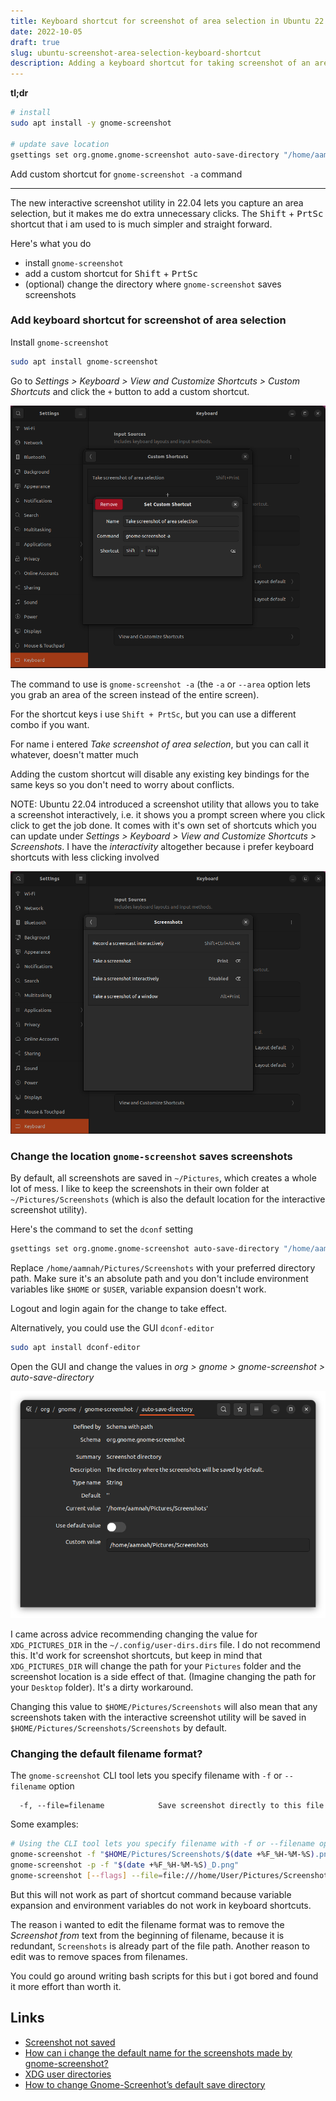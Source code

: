 ```yaml
---
title: Keyboard shortcut for screenshot of area selection in Ubuntu 22.04
date: 2022-10-05
draft: true
slug: ubuntu-screenshot-area-selection-keyboard-shortcut
description: Adding a keyboard shortcut for taking screenshot of an area selection, taking screenshots with gnome-screenshot, and updating the location where screenshots are saved
---
```



**tl;dr**

```bash
# install
sudo apt install -y gnome-screenshot

# update save location
gsettings set org.gnome.gnome-screenshot auto-save-directory "/home/aamnah/Pictures/Screenshots"
```
Add custom shortcut for `gnome-screenshot -a` command

---

The new interactive screenshot utility in 22.04 lets you capture an area selection, but it makes me do extra unnecessary clicks. The <kbd>Shift</kbd> + <kbd>PrtSc</kbd> shortcut that i am used to is much simpler and straight forward.

Here's what you do

- install `gnome-screenshot`
- add a custom shortcut for <kbd>Shift</kbd> + <kbd>PrtSc</kbd>
- (optional) change the directory where `gnome-screenshot` saves screenshots 

### Add keyboard shortcut for screenshot of area selection

Install `gnome-screenshot`

```bash
sudo apt install gnome-screenshot
```

Go to _Settings > Keyboard > View and Customize Shortcuts > Custom Shortcuts_ and click the `+` button to add a custom shortcut.


![screenshot](./images/custom_shortcut_screenshot_area_selection.png)


The command to use is `gnome-screenshot -a` (the `-a` or `--area` option lets you grab an area of the screen instead of the entire screen).

For the shortcut keys i use `Shift + PrtSc`, but you can use a different combo if you want.

For name i entered _Take screenshot of area selection_, but you can call it whatever, doesn't matter much

Adding the custom shortcut will disable any existing key bindings for the same keys so you don't need to worry about conflicts.

NOTE: Ubuntu 22.04 introduced a screenshot utility that allows you to take a screenshot interactively, i.e. it shows you a prompt screen where you click click to get the job done. It comes with it's own set of shortcuts which you can update under _Settings > Keyboard > View and Customize Shortcuts > Screenshots_. I have the _interactivity_ altogether because i prefer keyboard shortcuts with less clicking involved

![screenshot](./images/screenshot_related_keyboard_shorcuts.png)
### Change the location `gnome-screenshot` saves screenshots

By default, all screenshots are saved in `~/Pictures`, which creates a whole lot of mess. I like to keep the screenshots in their own folder at `~/Pictures/Screenshots` (which is also the default location for the interactive screenshot utility). 

Here's the command to set the `dconf` setting

```bash
gsettings set org.gnome.gnome-screenshot auto-save-directory "/home/aamnah/Pictures/Screenshots"
```

Replace `/home/aamnah/Pictures/Screenshots` with your preferred directory path. Make sure it's an absolute path and you don't include environment variables like `$HOME` or `$USER`, variable expansion doesn't work.

Logout and login again for the change to take effect.

Alternatively, you could use the GUI `dconf-editor`

```bash
sudo apt install dconf-editor
```

Open the GUI and change the values in _org > gnome > gnome-screenshot > auto-save-directory_

![screenshot of dconf-editor GUI settings for auto-save-directory](./images/gnome_screenshot_auto_save_directory.png)

I came across advice recommending changing the value for `XDG_PICTURES_DIR` in the `~/.config/user-dirs.dirs` file. I do not recommend this. It'd work for screenshot shortcuts, but keep in mind that `XDG_PICTURES_DIR` will change the path for your `Pictures` folder and the screenshot location is a side effect of that. (Imagine changing the path for your `Desktop` folder). It's a dirty workaround.

Changing this value to `$HOME/Pictures/Screenshots` will also mean that any screenshots taken with the interactive screenshot utility will be saved in `$HOME/Pictures/Screenshots/Screenshots` by default.

### Changing the default filename format?

The `gnome-screenshot` CLI tool lets you specify filename with `-f` or `--filename` option

```
  -f, --file=filename            Save screenshot directly to this file
```

Some examples:

```bash
# Using the CLI tool lets you specify filename with -f or --filename option
gnome-screenshot -f "$HOME/Pictures/Screenshots/$(date +%F_%H-%M-%S).png" $@
gnome-screenshot -p -f "$(date +%F_%H-%M-%S)_D.png"
gnome-screenshot [--flags] --file=file:///home/User/Pictures/Screenshots/$(date +%F_%H-%M-%S).jpg
```

But this will not work as part of shortcut command because variable expansion and environment variables do not work in keyboard shortcuts. 

The reason i wanted to edit the filename format was to remove the _Screenshot from_ text from the beginning of filename, because it is redundant, `Screenshots` is already part of the file path. Another reason to edit was to remove spaces from filenames.

You could go around writing bash scripts for this but i got bored and found it more effort than worth it.

Links
---

- [Screenshot not saved](https://askubuntu.com/a/1413183)
- [How can i change the default name for the screenshots made by gnome-screenshot?](https://askubuntu.com/questions/55204/how-can-i-change-the-default-name-for-the-screenshots-made-by-gnome-screenshot)
- [XDG user directories](https://wiki.archlinux.org/title/XDG_user_directories)
- [How to change Gnome-Screenhot’s default save directory](https://www.faqforge.com/linux/distributions/ubuntu/change-gnome-screenhots-default-save-directory/)